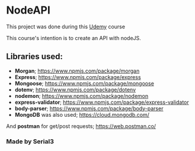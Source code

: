 # NodeAPI

This project was done during this [Udemy](https://www.udemy.com/course/node-js-api-tutorial/) course

This course's intention is to create an API with nodeJS.

## Libraries used:

- **Morgan**; https://www.npmjs.com/package/morgan
- **Express**; https://www.npmjs.com/package/express
- **Mongoose**; https://www.npmjs.com/package/mongoose
- **dotenv**; https://www.npmjs.com/package/dotenv
- **nodemon**; https://www.npmjs.com/package/nodemon
- **express-validator**; https://www.npmjs.com/package/express-validator
- **body-parser**; https://www.npmjs.com/package/body-parser
- **MongoDB** was also used; https://cloud.mongodb.com/

And **postman** for get/post requests; https://web.postman.co/

### Made by Serial3
